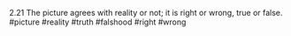 2.21 The picture agrees with reality or not; it is right or wrong, true or false.
#picture #reality #truth #falshood #right #wrong